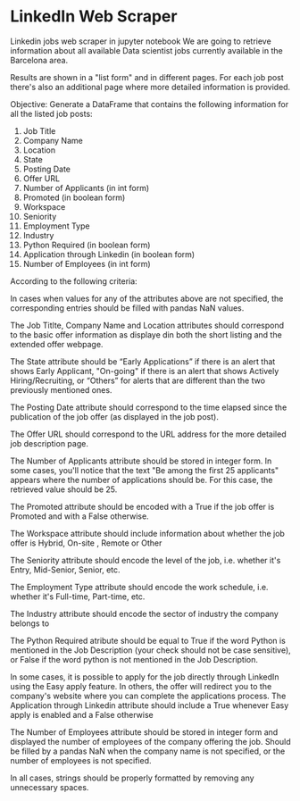 # LinkedIn Web Scraper
Linkedin jobs web scraper in jupyter notebook
We are going to retrieve information about all available Data scientist jobs currently available in the Barcelona area. 

Results are shown in a "list form" and in different pages. For each job post there's also an additional page where more detailed information is provided.

Objective: Generate a DataFrame that contains the following information for all the listed job posts:

1. Job Title
2. Company Name
3. Location
4. State
5. Posting Date
6. Offer URL
7. Number of Applicants (in int form)
8. Promoted (in boolean form)
9. Workspace
10. Seniority
11. Employment Type
12. Industry
13. Python Required (in boolean form)
14. Application through Linkedin (in boolean form)
15. Number of Employees (in int form)


According to the following criteria:

In cases when values for any of the attributes above are not specified, the corresponding entries should be filled with pandas NaN values.  

The Job Titlte, Company Name and Location attributes should correspond to the basic offer information as displaye din both the short listing and the extended offer webpage.

The State attribute should be “Early Applications” if there is an alert that shows Early Applicant, "On-going" if there is an alert that shows Actively Hiring/Recruiting, or “Others” for alerts that are different than the two previously mentioned ones.

The Posting Date attribute should correspond to the time elapsed since the publication of the job offer (as displayed in the job post).

The Offer URL should correspond to the URL address for the more detailed job description page.

The Number of Applicants attribute should be stored in integer form. In some cases, you'll notice that the text "Be among the first 25 applicants" appears where the number of applications should be. For this case, the retrieved value should be 25.

The Promoted attribute should be encoded with a True if the job offer is Promoted and with a False otherwise.

The Workspace attribute should include information about whether the job offer is Hybrid, On-site , Remote or Other

The Seniority attribute should encode the level of the job, i.e. whether it's Entry, Mid-Senior, Senior, etc.

The Employment Type attribute should encode the work schedule, i.e. whether it's Full-time, Part-time, etc.

The Industry attribute should encode the sector of industry the company belongs to

The Python Required atribute should be equal to True if the word Python is mentioned in the Job Description (your check should not be case sensitive), or False if the word python is not mentioned in the Job Description.

In some cases, it is possible to apply for the job directly through LinkedIn using the Easy apply feature. In others, the offer will redirect you to the company's website where you can complete the applications process. The Application through Linkedin attribute should include a True whenever Easy apply is enabled and a False otherwise

The Number of Employees attribute should be stored in integer form and displayed the number of employees of the company offering the job. Should be filled by a pandas NaN when the company name is not specified, or the number of employees is not specified.

In all cases, strings should be properly formatted by removing any unnecessary spaces.
